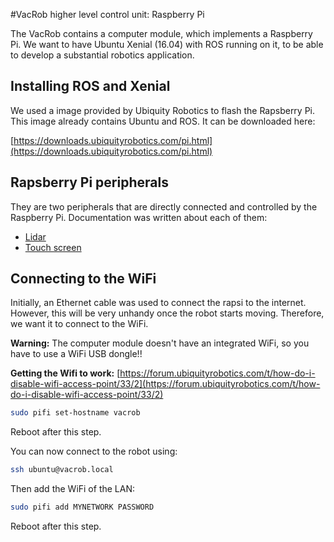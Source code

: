 #VacRob higher level control unit: Raspberry Pi

The VacRob contains a computer module, which implements a Raspberry Pi. We want to have Ubuntu Xenial (16.04) with ROS running on it, to be able to develop a substantial robotics application.

## Installing ROS and Xenial

We used a image provided by Ubiquity Robotics to flash the Rapsberry Pi. This image already contains Ubuntu and ROS. It can be downloaded here:

[https://downloads.ubiquityrobotics.com/pi.html](https://downloads.ubiquityrobotics.com/pi.html)

## Rapsberry Pi peripherals

They are two peripherals that are directly connected and controlled by the Raspberry Pi. Documentation was written about each of them:

- [Lidar](./lidar/lidar.md)
- [Touch screen](./touchScreen/touchScreen.md)

## Connecting to the WiFi

Initially, an Ethernet cable was used to connect the rapsi to the internet. However, this will be very unhandy once the robot starts moving. Therefore, we want it to connect to the WiFi.

**Warning:** The computer module doesn't have an integrated WiFi, so you have to use a WiFi USB dongle!!

**Getting the Wifi to work:** [https://forum.ubiquityrobotics.com/t/how-do-i-disable-wifi-access-point/33/2](https://forum.ubiquityrobotics.com/t/how-do-i-disable-wifi-access-point/33/2)

```bash
sudo pifi set-hostname vacrob
```
Reboot after this step.

You can now connect to the robot using:
```bash
ssh ubuntu@vacrob.local
```

Then add the WiFi of the LAN:
```bash
sudo pifi add MYNETWORK PASSWORD
```

Reboot after this step.
